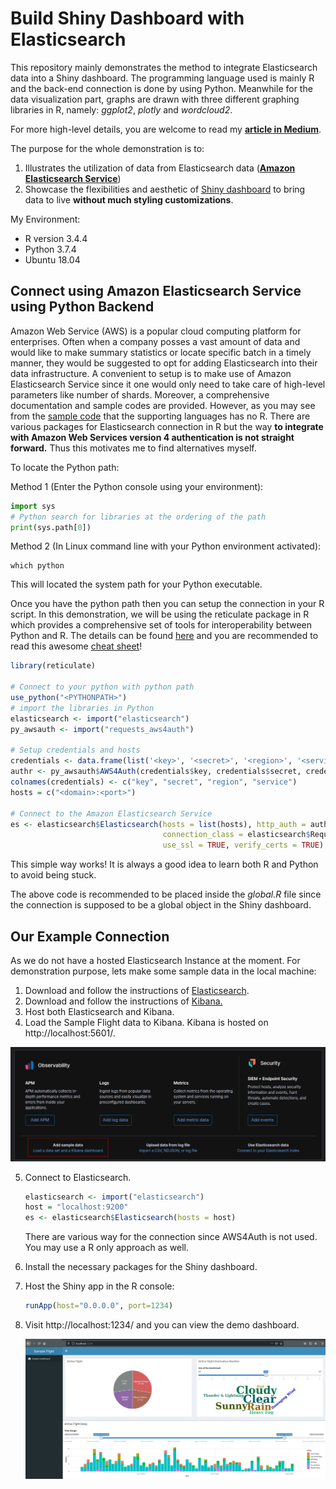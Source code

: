 # Build Shiny Dashboard with Elasticsearch

This repository mainly demonstrates the method to integrate Elasticsearch data into a Shiny dashboard. The programming language used is mainly R and the back-end connection is done by using Python. Meanwhile for the data visualization part, graphs are drawn with three different graphing libraries in R, namely: *ggplot2*, *plotly* and *wordcloud2*.

For more high-level details, you are welcome to read my [**article in Medium**](https://medium.com/@andykwan12/build-shiny-dashboard-with-elasticsearch-1723a448016f).

The purpose for the whole demonstration is to:

1. Illustrates the utilization of data from Elasticsearch data ([**Amazon Elasticsearch Service**](https://aws.amazon.com/elasticsearch-service/))
2. Showcase the flexibilities and aesthetic of [Shiny dashboard](https://rstudio.github.io/shinydashboard/) to bring data to live **without much styling customizations**.

My Environment:

- R version 3.4.4
- Python 3.7.4
- Ubuntu 18.04

## Connect using Amazon Elasticsearch Service using Python Backend

Amazon Web Service (AWS) is a popular cloud computing platform for enterprises. Often when a company posses a vast amount of data and would like to make summary statistics or locate specific batch in a timely manner, they would be suggested to opt for adding Elasticsearch into their data infrastructure. A convenient to setup is to make use of Amazon Elasticsearch Service since it one would only need to take care of high-level parameters like number of shards. Moreover, a comprehensive documentation and sample codes are provided. However, as you may see from the [sample code](https://docs.aws.amazon.com/elasticsearch-service/latest/developerguide/es-request-signing.html) that the supporting languages has no R. There are various packages for Elasticsearch connection in R but the way **to integrate with Amazon Web Services version 4 authentication is not straight forward.** Thus this motivates me to find alternatives myself. 

To locate the Python path:

Method 1 (Enter the Python console using your environment):

```Python
import sys
# Python search for libraries at the ordering of the path
print(sys.path[0])
```

Method 2 (In Linux command line with your Python environment activated):

```shell
which python
```

This will located the system path for your Python executable.

Once you have the python path then you can setup the connection in your R script. In this demonstration, we will be using the reticulate package in R which provides a comprehensive set of tools for interoperability between Python and R. The details can be found [here](https://github.com/rstudio/reticulate) and you are recommended to read this awesome [cheat sheet](https://ugoproto.github.io/ugo_r_doc/pdf/reticulate.pdf)!

```R
library(reticulate)

# Connect to your python with python path
use_python("<PYTHONPATH>")
# import the libraries in Python
elasticsearch <- import("elasticsearch")
py_awsauth <- import("requests_aws4auth")

# Setup credentials and hosts
credentials <- data.frame(list('<key>', '<secret>', '<region>', '<service>'))
authr <- py_awsauth$AWS4Auth(credentials$key, credentials$secret, credentials$region, credentials$service)
colnames(credentials) <- c("key", "secret", "region", "service")
hosts = c("<domain>:<port>")

# Connect to the Amazon Elasticsearch Service
es <- elasticsearch$Elasticsearch(hosts = list(hosts), http_auth = authr,
                                  connection_class = elasticsearch$RequestsHttpConnection,
                                  use_ssl = TRUE, verify_certs = TRUE)
```

This simple way works! It is always a good idea to learn both R and Python to avoid being stuck.

The above code is recommended to be placed inside the *global.R* file since the connection is supposed to be a global object in the Shiny dashboard. 

## Our Example Connection

As we do not have a hosted Elasticsearch Instance at the moment. For demonstration purpose, lets make some sample data in the local machine:

1. Download and follow the instructions of [Elasticsearch](https://www.elastic.co/downloads/elasticsearch).
2. Download and follow the instructions of [Kibana.](https://www.elastic.co/downloads/kibana)
3. Host both Elasticsearch and Kibana.
4. Load the Sample Flight data to Kibana. Kibana is hosted on http://localhost:5601/.

![add_sample_data](./images/add_sample_data.png)

5. Connect to Elasticsearch.

   ```R
   elasticsearch <- import("elasticsearch")
   host = "localhost:9200"
   es <- elasticsearch$Elasticsearch(hosts = host)
   ```

   There are various way for the connection since AWS4Auth is not used. You may use a R only approach as well.

6. Install the necessary packages for the Shiny dashboard.

7. Host the Shiny app in the R console:

   ```R
   runApp(host="0.0.0.0", port=1234)
   ```

8. Visit http://localhost:1234/ and you can view the demo dashboard.

   ![final_dashboard](./images/final_dashboard.png)
